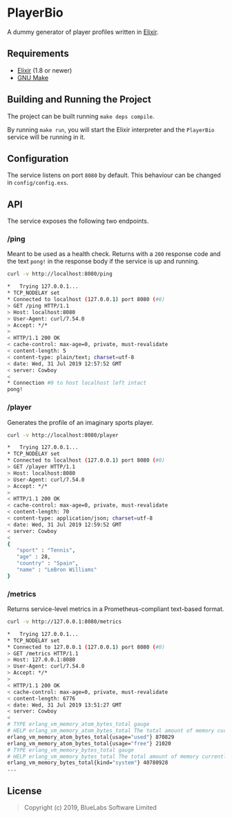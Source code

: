 # PlayerBio

A dummy generator of player profiles written in [Elixir](https://elixir-lang.org/).


## Requirements

- [Elixir](https://elixir-lang.org/) (1.8 or newer)
- [GNU Make](https://www.gnu.org/software/make/)


## Building and Running the Project

The project can be built running `make deps compile`.

By running `make run`, you will start the Elixir interpreter and the `PlayerBio` service will be running in it.


## Configuration

The service listens on port `8080` by default. This behaviour can be changed in `config/config.exs`.


## API

The service exposes the following two endpoints.

### /ping

Meant to be used as a health check. Returns with a `200` response code and the text `pong!` in the response body
if the service is up and running.

```bash
curl -v http://localhost:8080/ping

*   Trying 127.0.0.1...
* TCP_NODELAY set
* Connected to localhost (127.0.0.1) port 8080 (#0)
> GET /ping HTTP/1.1
> Host: localhost:8080
> User-Agent: curl/7.54.0
> Accept: */*
>
< HTTP/1.1 200 OK
< cache-control: max-age=0, private, must-revalidate
< content-length: 5
< content-type: plain/text; charset=utf-8
< date: Wed, 31 Jul 2019 12:57:52 GMT
< server: Cowboy
<
* Connection #0 to host localhost left intact
pong!
```

### /player

Generates the profile of an imaginary sports player.

```bash
curl -v http://localhost:8080/player

*   Trying 127.0.0.1...
* TCP_NODELAY set
* Connected to localhost (127.0.0.1) port 8080 (#0)
> GET /player HTTP/1.1
> Host: localhost:8080
> User-Agent: curl/7.54.0
> Accept: */*
>
< HTTP/1.1 200 OK
< cache-control: max-age=0, private, must-revalidate
< content-length: 70
< content-type: application/json; charset=utf-8
< date: Wed, 31 Jul 2019 12:59:52 GMT
< server: Cowboy
<
{
   "sport" : "Tennis",
   "age" : 28,
   "country" : "Spain",
   "name" : "LeBron Williams"
}
```

### /metrics

Returns service-level metrics in a Prometheus-compliant text-based format.

```bash
curl -v http://127.0.0.1:8080/metrics

*   Trying 127.0.0.1...
* TCP_NODELAY set
* Connected to 127.0.0.1 (127.0.0.1) port 8080 (#0)
> GET /metrics HTTP/1.1
> Host: 127.0.0.1:8080
> User-Agent: curl/7.54.0
> Accept: */*
>
< HTTP/1.1 200 OK
< cache-control: max-age=0, private, must-revalidate
< content-length: 6776
< date: Wed, 31 Jul 2019 13:51:27 GMT
< server: Cowboy
<
# TYPE erlang_vm_memory_atom_bytes_total gauge
# HELP erlang_vm_memory_atom_bytes_total The total amount of memory currently allocated for atoms. This memory is part of the memory presented as system memory.
erlang_vm_memory_atom_bytes_total{usage="used"} 870829
erlang_vm_memory_atom_bytes_total{usage="free"} 21020
# TYPE erlang_vm_memory_bytes_total gauge
# HELP erlang_vm_memory_bytes_total The total amount of memory currently allocated. This is the same as the sum of the memory size for processes and system.
erlang_vm_memory_bytes_total{kind="system"} 40780928
...
```

## License

> Copyright (c) 2019, BlueLabs Software Limited
